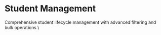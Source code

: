 # Student Management

Comprehensive student lifecycle management with advanced filtering and bulk operations.\


<figure><img src="../../.gitbook/assets/Screenshot 2025-09-04 at 4.38.52 AM.png" alt=""><figcaption></figcaption></figure>
